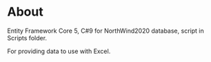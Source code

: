 ﻿# About

Entity Framework Core 5, C#9 for NorthWind2020 database, script in Scripts folder.

For providing data to use with Excel.

